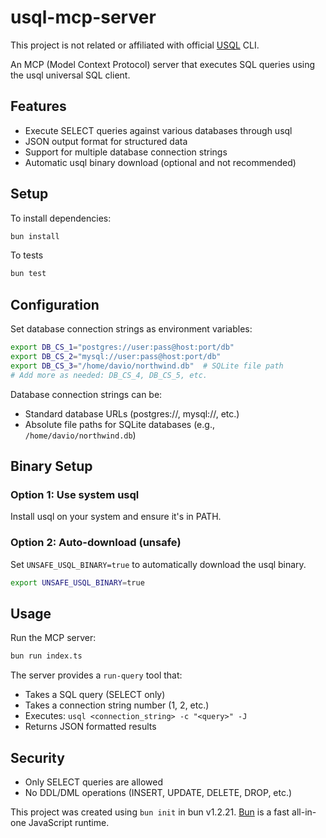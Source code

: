 # usql-mcp-server

This project is not related or affiliated with official [USQL](https://github.com/xo/usql) CLI.

An MCP (Model Context Protocol) server that executes SQL queries using the usql universal SQL client.

## Features

- Execute SELECT queries against various databases through usql
- JSON output format for structured data
- Support for multiple database connection strings
- Automatic usql binary download (optional and not recommended)

## Setup

To install dependencies:

```bash
bun install
```

To tests
```bash
bun test
```

## Configuration

Set database connection strings as environment variables:

```bash
export DB_CS_1="postgres://user:pass@host:port/db"
export DB_CS_2="mysql://user:pass@host:port/db"
export DB_CS_3="/home/davio/northwind.db"  # SQLite file path
# Add more as needed: DB_CS_4, DB_CS_5, etc.
```

Database connection strings can be:
- Standard database URLs (postgres://, mysql://, etc.)
- Absolute file paths for SQLite databases (e.g., `/home/davio/northwind.db`)

## Binary Setup

### Option 1: Use system usql
Install usql on your system and ensure it's in PATH.

### Option 2: Auto-download (unsafe)
Set `UNSAFE_USQL_BINARY=true` to automatically download the usql binary.

```bash
export UNSAFE_USQL_BINARY=true
```

## Usage

Run the MCP server:

```bash
bun run index.ts
```

The server provides a `run-query` tool that:
- Takes a SQL query (SELECT only)
- Takes a connection string number (1, 2, etc.)
- Executes: `usql <connection_string> -c "<query>" -J`
- Returns JSON formatted results

## Security

- Only SELECT queries are allowed
- No DDL/DML operations (INSERT, UPDATE, DELETE, DROP, etc.)

This project was created using `bun init` in bun v1.2.21. [Bun](https://bun.com) is a fast all-in-one JavaScript runtime.
